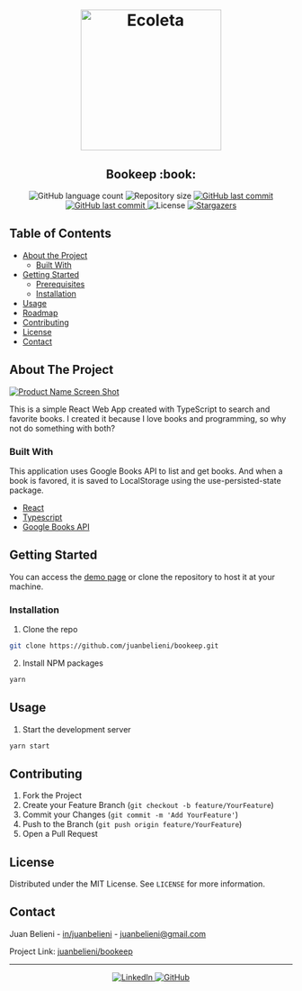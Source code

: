 <h1 align="center">
  <img alt="Ecoleta" title="Ecoleta" src="https://raw.githubusercontent.com/juanbelieni/bookeep/master/public/icon.png?sanitize=true" width="250px" />
</h1>

<h2 align="center">
	Bookeep :book:
</h2>

<p align="center">
  <img alt="GitHub language count" src="https://img.shields.io/github/languages/count/juanbelieni/bookeep?color=%2304D361">

  <img alt="Repository size" src="https://img.shields.io/github/repo-size/juanbelieni/bookeep">

  <a href="https://github.com/juanbelieni/bookeep/commits/master">
    <img alt="GitHub last commit" src="https://img.shields.io/github/last-commit/juanbelieni/bookeep">
  </a>

  <a href="https://bookeep.netlify.app">
    <img alt="GitHub last commit" src="https://img.shields.io/badge/Demo-bookeep.netlify.app-0e76a8">
  </a>

  <img alt="License" src="https://img.shields.io/badge/license-MIT-brightgreen">
   <a href="https://github.com/juanbelieni/bookeep/stargazers">
    <img alt="Stargazers" src="https://img.shields.io/github/stars/juanbelieni/bookeep?style=social">
  </a>
</p>

<!-- TABLE OF CONTENTS -->

## Table of Contents

- [About the Project](#about-the-project)
  - [Built With](#built-with)
- [Getting Started](#getting-started)
  - [Prerequisites](#prerequisites)
  - [Installation](#installation)
- [Usage](#usage)
- [Roadmap](#roadmap)
- [Contributing](#contributing)
- [License](#license)
- [Contact](#contact)

<!-- ABOUT THE PROJECT -->

## About The Project

[![Product Name Screen Shot][product-screenshot]](https://bookeep.netlify.app)

This is a simple React Web App created with TypeScript to search and favorite books. I created it because I love books and programming, so why not do something with both?

### Built With

This application uses Google Books API to list and get books. And when a book is favored, it is saved to LocalStorage using the use-persisted-state package.

- [React](https://reactjs.org/)
- [Typescript](https://www.typescriptlang.org/)
- [Google Books API](https://developers.google.com/books)

<!-- GETTING STARTED -->

## Getting Started

You can access the [demo page](https://bookeep.netlify.app) or clone the repository to host it at your machine.

### Installation

1. Clone the repo

```sh
git clone https://github.com/juanbelieni/bookeep.git
```

2. Install NPM packages

```sh
yarn
```

## Usage

1. Start the development server

```sh
yarn start
```

## Contributing

1. Fork the Project
2. Create your Feature Branch (`git checkout -b feature/YourFeature`)
3. Commit your Changes (`git commit -m 'Add YourFeature'`)
4. Push to the Branch (`git push origin feature/YourFeature`)
5. Open a Pull Request

## License

Distributed under the MIT License. See `LICENSE` for more information.

<!-- CONTACT -->

## Contact

Juan Belieni - [in/juanbelieni](https://linkedin.com/in/juanbelieni) - juanbelieni@gmail.com

Project Link: [juanbelieni/bookeep](https://github.com/juanbelieni/bookeep)

---

<p align="center">
  <a href="https://www.linkedin.com/in/juanbelieni">
    <img alt="LinkedIn" src="https://img.shields.io/badge/LinkedIn-/juanbelieni-0e76a8?style=flat&logoColor=white&logo=linkedin">
  </a>
  <a href="https://www.github.com/juanbelieni">
    <img alt="GitHub" src="https://img.shields.io/badge/GitHub-/juanbelieni-0e76a8?style=flat&logoColor=white&logo=github">
  </a>
</p>

[product-screenshot]: https://user-images.githubusercontent.com/29464328/84085422-f4d80e00-a9bb-11ea-95dc-05c9df3c9c65.png
